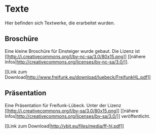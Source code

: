 # Texte

Hier befinden sich Textwerke, die erarbeitet wurden.

## Broschüre

Eine kleine Broschüre für Einsteiger wurde gebaut. Die Lizenz ist [[http://i.creativecommons.org/l/by-nc-sa/3.0/80x15.png]] [[nähere Infos|http://creativecommons.org/licenses/by-nc-sa/3.0/]].

[[Link zum Download|http://www.freifunk.eu/download/luebeck/FreifunkHL.pdf]]

## Präsentation

Eine Präsentation für Freifunk-Lübeck. Unter der Lizenz [[http://i.creativecommons.org/l/by-sa/3.0/80x15.png]] [[nähere Infos|http://creativecommons.org/licenses/by-sa/3.0/]] veröffentlicht.

[[Link zum Download|http://ybit.eu/files/media/ff-hl.pdf]]

